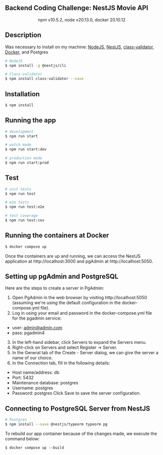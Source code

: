 ## Backend Coding Challenge: NestJS Movie API

<p align="center">
  npm v10.5.2, node v20.13.0, docker 20.10.12
</p>

## Description

Was necessary to install on my machine: [NodeJS](https://nodejs.org/en/), [NestJS](https://nestjs.com/), [class-validator](https://www.npmjs.com/package/class-validator), [Docker](https://www.docker.com/), and Postgres

```bash
# NodeJS
$ npm install -g @nestjs/cli

# Class-validator
$ npm install class-validator --save
```

## Installation

```bash
$ npm install
```

## Running the app

```bash
# development
$ npm run start

# watch mode
$ npm run start:dev

# production mode
$ npm run start:prod
```

## Test

```bash
# unit tests
$ npm run test

# e2e tests
$ npm run test:e2e

# test coverage
$ npm run test:cov
```
## Running the containers at Docker
```bash
$ docker compose up
```
Once the containers are up and running, we can access the NestJS application at http://localhost:3000 and pgAdmin at http://localhost:5050.

## Setting up pgAdmin and PostgreSQL
Here are the steps to create a server in PgAdmin:

1. Open PgAdmin in the web browser by visiting http://localhost:5050 (assuming we're using the default configuration in the docker-compose.yml file).
2. Log in using your email and password in the docker-compose.yml file for the pgadmin service:
  - user: admin@admin.com
  - pass: pgadmin4
3. In the left-hand sidebar, click Servers to expand the Servers menu.
4. Right-click on Servers and select Register -> Server.
5. In the General tab of the Create - Server dialog, we can give the server a name of our choice.
6. In the Connection tab, fill in the following details:
- Host name/address: db
- Port: 5432
- Maintenance database: postgres
- Username: postgres
- Password: postgres
Click Save to save the server configuration.

## Connecting to PostgreSQL Server from NestJS
```bash
# Postgres
$ npm install --save @nestjs/typeorm typeorm pg
```

To rebuild our app container because of the changes made, we execute the command below:
```
$ docker compose up --build
```